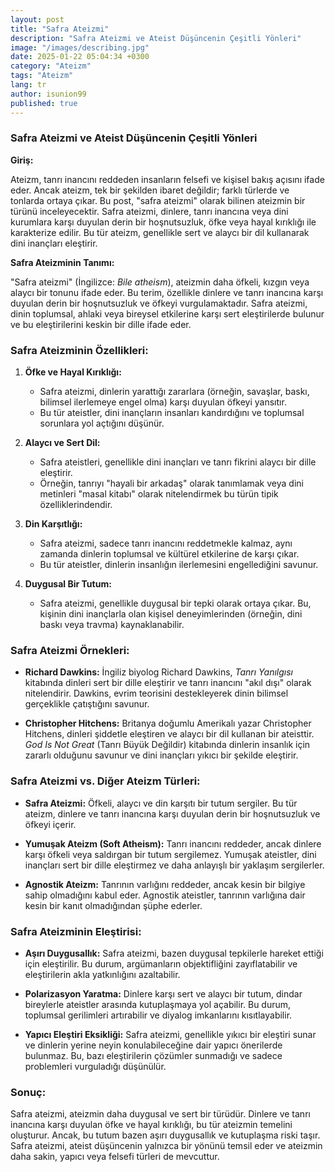 ```yaml
---
layout: post
title: "Safra Ateizmi"
description: "Safra Ateizmi ve Ateist Düşüncenin Çeşitli Yönleri"
image: "/images/describing.jpg"
date: 2025-01-22 05:04:34 +0300
category: "Ateizm"
tags: "Ateizm" 
lang: tr
author: isunion99
published: true
---
```


 

### Safra Ateizmi ve Ateist Düşüncenin Çeşitli Yönleri

**Giriş:**

Ateizm, tanrı inancını reddeden insanların felsefi ve kişisel bakış açısını ifade eder. Ancak ateizm, tek bir şekilden ibaret değildir; farklı türlerde ve tonlarda ortaya çıkar. Bu post, "safra ateizmi" olarak bilinen ateizmin bir türünü inceleyecektir. Safra ateizmi, dinlere, tanrı inancına veya dini kurumlara karşı duyulan derin bir hoşnutsuzluk, öfke veya hayal kırıklığı ile karakterize edilir. Bu tür ateizm, genellikle sert ve alaycı bir dil kullanarak dini inançları eleştirir.

**Safra Ateizminin Tanımı:**

"Safra ateizmi" (İngilizce: *Bile atheism*), ateizmin daha öfkeli, kızgın veya alaycı bir tonunu ifade eder. Bu terim, özellikle dinlere ve tanrı inancına karşı duyulan derin bir hoşnutsuzluk ve öfkeyi vurgulamaktadır. Safra ateizmi, dinin toplumsal, ahlaki veya bireysel etkilerine karşı sert eleştirilerde bulunur ve bu eleştirilerini keskin bir dille ifade eder.

### **Safra Ateizminin Özellikleri:**

1. **Öfke ve Hayal Kırıklığı:**
   - Safra ateizmi, dinlerin yarattığı zararlara (örneğin, savaşlar, baskı, bilimsel ilerlemeye engel olma) karşı duyulan öfkeyi yansıtır.
   - Bu tür ateistler, dini inançların insanları kandırdığını ve toplumsal sorunlara yol açtığını düşünür.

2. **Alaycı ve Sert Dil:**
   - Safra ateistleri, genellikle dini inançları ve tanrı fikrini alaycı bir dille eleştirir.
   - Örneğin, tanrıyı "hayali bir arkadaş" olarak tanımlamak veya dini metinleri "masal kitabı" olarak nitelendirmek bu türün tipik özelliklerindendir.

3. **Din Karşıtlığı:**
   - Safra ateizmi, sadece tanrı inancını reddetmekle kalmaz, aynı zamanda dinlerin toplumsal ve kültürel etkilerine de karşı çıkar.
   - Bu tür ateistler, dinlerin insanlığın ilerlemesini engellediğini savunur.

4. **Duygusal Bir Tutum:**
   - Safra ateizmi, genellikle duygusal bir tepki olarak ortaya çıkar. Bu, kişinin dini inançlarla olan kişisel deneyimlerinden (örneğin, dini baskı veya travma) kaynaklanabilir.

### **Safra Ateizmi Örnekleri:**

- **Richard Dawkins:** İngiliz biyolog Richard Dawkins, *Tanrı Yanılgısı* kitabında dinleri sert bir dille eleştirir ve tanrı inancını "akıl dışı" olarak nitelendirir. Dawkins, evrim teorisini destekleyerek dinin bilimsel gerçeklikle çatıştığını savunur.
  
- **Christopher Hitchens:** Britanya doğumlu Amerikalı yazar Christopher Hitchens, dinleri şiddetle eleştiren ve alaycı bir dil kullanan bir ateisttir. *God Is Not Great* (Tanrı Büyük Değildir) kitabında dinlerin insanlık için zararlı olduğunu savunur ve dini inançları yıkıcı bir şekilde eleştirir.

### **Safra Ateizmi vs. Diğer Ateizm Türleri:**

- **Safra Ateizmi:** Öfkeli, alaycı ve din karşıtı bir tutum sergiler. Bu tür ateizm, dinlere ve tanrı inancına karşı duyulan derin bir hoşnutsuzluk ve öfkeyi içerir.
  
- **Yumuşak Ateizm (Soft Atheism):** Tanrı inancını reddeder, ancak dinlere karşı öfkeli veya saldırgan bir tutum sergilemez. Yumuşak ateistler, dini inançları sert bir dille eleştirmez ve daha anlayışlı bir yaklaşım sergilerler.
  
- **Agnostik Ateizm:** Tanrının varlığını reddeder, ancak kesin bir bilgiye sahip olmadığını kabul eder. Agnostik ateistler, tanrının varlığına dair kesin bir kanıt olmadığından şüphe ederler.

### **Safra Ateizminin Eleştirisi:**

- **Aşırı Duygusallık:** Safra ateizmi, bazen duygusal tepkilerle hareket ettiği için eleştirilir. Bu durum, argümanların objektifliğini zayıflatabilir ve eleştirilerin akla yatkınlığını azaltabilir.
  
- **Polarizasyon Yaratma:** Dinlere karşı sert ve alaycı bir tutum, dindar bireylerle ateistler arasında kutuplaşmaya yol açabilir. Bu durum, toplumsal gerilimleri artırabilir ve diyalog imkanlarını kısıtlayabilir.
  
- **Yapıcı Eleştiri Eksikliği:** Safra ateizmi, genellikle yıkıcı bir eleştiri sunar ve dinlerin yerine neyin konulabileceğine dair yapıcı önerilerde bulunmaz. Bu, bazı eleştirilerin çözümler sunmadığı ve sadece problemleri vurguladığı düşünülür.

### **Sonuç:**

Safra ateizmi, ateizmin daha duygusal ve sert bir türüdür. Dinlere ve tanrı inancına karşı duyulan öfke ve hayal kırıklığı, bu tür ateizmin temelini oluşturur. Ancak, bu tutum bazen aşırı duygusallık ve kutuplaşma riski taşır. Safra ateizmi, ateist düşüncenin yalnızca bir yönünü temsil eder ve ateizmin daha sakin, yapıcı veya felsefi türleri de mevcuttur.
 

 
